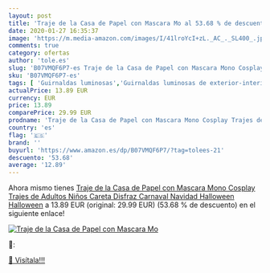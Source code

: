 ```yaml
---
layout: post
title: 'Traje de la Casa de Papel con Mascara Mo al 53.68 % de descuento'
date: 2020-01-27 16:35:37
image: 'https://m.media-amazon.com/images/I/41lroYcI+zL._AC_._SL400_.jpg'
comments: true
category: ofertas
author: 'tole.es'
slug: 'B07VMQF6P7-es Traje de la Casa de Papel con Mascara Mono Cosplay Trajes...'
sku: 'B07VMQF6P7-es'
tags: [ 'Guirnaldas luminosas','Guirnaldas luminosas de exterior-interior','Guirnaldas luminosas de interior','Iluminación','navidad', ]
actualPrice: 13.89 EUR
currency: EUR
price: 13.89
comparePrice: 29.99 EUR
prodname: 'Traje de la Casa de Papel con Mascara Mono Cosplay Trajes de Adultos Niños Careta Disfraz Carnaval Navidad Halloween Halloween'
country: 'es'
flag: '🇪🇸'
brand: ''
buyurl: 'https://www.amazon.es/dp/B07VMQF6P7/?tag=tolees-21'
descuento: '53.68'
average: '12.89'
---
```


Ahora mismo tienes [Traje de la Casa de Papel con Mascara Mono Cosplay Trajes de Adultos Niños Careta Disfraz Carnaval Navidad Halloween Halloween](https://www.amazon.es/dp/B07VMQF6P7/?tag=tolees-21) a 13.89 EUR (original: 29.99 EUR) (53.68 %  de descuento) en el siguiente enlace!

[![Traje de la Casa de Papel con Mascara Mo](https://m.media-amazon.com/images/I/41lroYcI+zL._AC_._SL400_.jpg)](https://www.amazon.es/dp/B07VMQF6P7/?tag=tolees-21)

🔎:


[🛒 Visítala!!!](https://www.amazon.es/dp/B07VMQF6P7/?tag=tolees-21)
